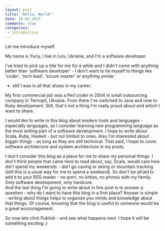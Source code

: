 ```yaml
---
layout: post
title: "Hello, World!"
date: 29.03.2013
comments: true
categories: 
 - introduction
---
```

Let me introduce myself.  

My name is Yuriy, I live in Lviv, Ukraine, and I'm a software developer.  

I've tried to pick up a title for me for a while and I didn't come with
anything better than 'software developer' - I don't want to tie myself
to things like 'coder', 'tech lead', 'scrum master' or anything similar
- still I was in all that shoes in my career.  

My first commercial job was a Perl coder in 2004 in small outsourcing
company in Ternopil, Ukraine. From there I've switched to Java and now
to Ruby development. Still, that's not a thing I'm really proud about
and which I want to share.  

I would like to write in this blog about modern tools and languages -
especially languages, as I consider learning new programming language as
the most exiting part of a software development. I hope to write about
Scala, Ruby, Haskell - but not limited to ones. Also I'm interested
about bigger things - as long as they are still technical. That said, I
hope to cover software architecture and system architecture in my posts.  

I don't consider this blog as a place for me to share my personal
things. I don't think people that came here to read about, say, Scala,
would care how did I spend my weekends - did I go caving or skiing or
mountain tracking (still this is a usual way for me to spend a weekend).
So don't be afraid to add it to your RSS reader - no porn, no kitties,
no photos with my family. Only software development, only hardcore.  
And the last thing I'm going to write about in this post is to answer a
question - why do I want to have this blog in a first place? Answer is
simple - writing about things helps to organize you minds and knowledge
about that things. Of course, knowing that the blog is useful to someone
would be a great encouragement.

So now lets click Publish - and see what happens next. I hope it will be
something exciting :)
